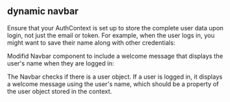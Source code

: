 ## dynamic navbar

Ensure that your AuthContext is set up to store the complete user data upon login, not just the email or token. For example, when the user logs in, you might want to save their name along with other credentials:

Modifid Navbar component to include a welcome message that displays the user's name when they are logged in:

The Navbar checks if there is a user object. If a user is logged in, it displays a welcome message using the user's name, which should be a property of the user object stored in the context.
